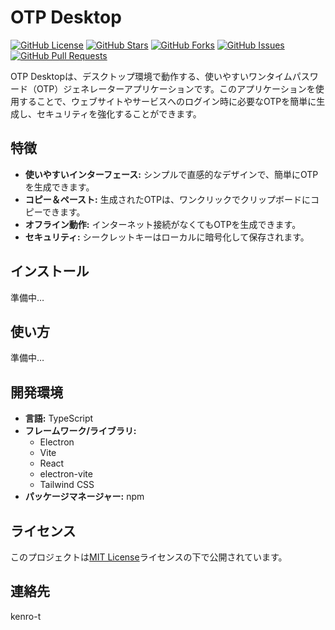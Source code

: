 # OTP Desktop

[![GitHub License](https://img.shields.io/github/license/kenro-t/otp-desktop)](https://github.com/kenro-t/otp-desktop/blob/main/LICENSE)
[![GitHub Stars](https://img.shields.io/github/stars/kenro-t/otp-desktop)](https://github.com/kenro-t/otp-desktop/stargazers)
[![GitHub Forks](https://img.shields.io/github/forks/kenro-t/otp-desktop)](https://github.com/kenro-t/otp-desktop/network/members)
[![GitHub Issues](https://img.shields.io/github/issues/kenro-t/otp-desktop)](https://github.com/kenro-t/otp-desktop/issues)
[![GitHub Pull Requests](https://img.shields.io/github/issues-pr/kenro-t/otp-desktop)](https://github.com/kenro-t/otp-desktop/pulls)

OTP Desktopは、デスクトップ環境で動作する、使いやすいワンタイムパスワード（OTP）ジェネレーターアプリケーションです。このアプリケーションを使用することで、ウェブサイトやサービスへのログイン時に必要なOTPを簡単に生成し、セキュリティを強化することができます。

<!-- ![screenshot](ここにスクリーンショットへのリンクを記述) -->

## 特徴

*   **使いやすいインターフェース:** シンプルで直感的なデザインで、簡単にOTPを生成できます。
*   **コピー＆ペースト:** 生成されたOTPは、ワンクリックでクリップボードにコピーできます。
*   **オフライン動作:** インターネット接続がなくてもOTPを生成できます。
*   **セキュリティ:** シークレットキーはローカルに暗号化して保存されます。

## インストール

準備中…

<!-- 1.  [リリースページ](ここにリリースページへのリンクを記述)から、お使いのOSに合ったインストーラーをダウンロードします。
    *(例: [リリースページ](https://github.com/kenro-t/otp-desktop/releases))*
2.  ダウンロードしたインストーラーを実行し、指示に従ってインストールします。 -->

## 使い方

準備中…

<!-- 1.  アプリケーションを起動します。
2.  「Add Account」ボタンをクリックし、アカウント名とシークレットキーを入力します。
3.  アカウントリストから、OTPを生成したいアカウントを選択します。
4.  表示されたOTPをコピーし、ウェブサイトやサービスに貼り付けます。 -->

## 開発環境

*   **言語:** TypeScript
*   **フレームワーク/ライブラリ:**
    *   Electron
    *   Vite
    *   React
    *   electron-vite
    *   Tailwind CSS
*   **パッケージマネージャー:** npm

## ライセンス

このプロジェクトは[MIT License](https://github.com/kenro-t/otp-desktop/blob/main/LICENSE)ライセンスの下で公開されています。

## 連絡先

kenro-t
